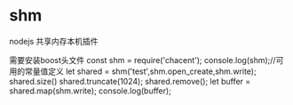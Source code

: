 # shm

nodejs 共享内存本机插件

需要安装boost头文件
const shm  = require('chacent');
console.log(shm);//可用的常量值定义
let shared = shm('test',shm.open_create,shm.write);
shared.size()
shared.truncate(1024);
shared.remove();
let buffer = shared.map(shm.write);
console.log(buffer);
